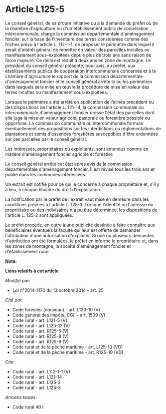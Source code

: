 # Article L125-5

Le conseil général, de sa propre initiative ou à la demande du préfet ou de la chambre d'agriculture ou d'un établissement
public de coopération intercommunale, charge la commission départementale d'aménagement foncier, sur la base de l'inventaire
des terres considérées comme des friches prévu à l'article L. 112-1-1, de proposer le périmètre dans lequel il serait
d'intérêt général de remettre en valeur des parcelles incultes ou manifestement sous-exploitées depuis plus de trois ans sans
raison de force majeure. Ce délai est réduit à deux ans en zone de montagne. Le président du conseil général présente, pour
avis, au préfet, aux établissements publics de coopération intercommunale concernés et à la chambre d'agriculture le rapport
de la commission départementale d'aménagement foncier et le conseil général arrête le ou les périmètres dans lesquels sera
mise en œuvre la procédure de mise en valeur des terres incultes ou manifestement sous-exploitées. 

Lorsque le périmètre a été arrêté en application de l'alinéa précédent ou des dispositions de l'article L. 121-14, la
commission communale ou intercommunale d'aménagement foncier dresse l'état des parcelles dont elle juge la mise en valeur
agricole, pastorale ou forestière possible ou opportune. La commission communale ou intercommunale formule éventuellement des
propositions sur les interdictions ou réglementations de plantations et semis d'essences forestières susceptibles d'être
ordonnées sur ces parcelles par le conseil général. 

Les intéressés, propriétaires ou exploitants, sont entendus comme en matière d'aménagement foncier agricole et forestier. 

Le conseil général arrête cet état après avis de la commission départementale d'aménagement foncier. Il est révisé tous les
trois ans et publié dans les communes intéressées. 

Un extrait est notifié pour ce qui le concerne à chaque propriétaire et, s'il y a lieu, à chaque titulaire du droit
d'exploitation. 

La notification par le préfet de l'extrait vaut mise en demeure dans les conditions prévues à l'article L. 125-3. Lorsque
l'identité ou l'adresse du propriétaire ou des indivisaires n'a pu être déterminée, les dispositions de l'article L. 125-2
sont appliquées. 

Le préfet procède, en outre à une publicité destinée à faire connaître aux bénéficiaires éventuels la faculté qui leur est
offerte de demander l'attribution d'une autorisation d'exploiter. Si une ou plusieurs demandes d'attribution ont été
formulées, le préfet en informe le propriétaire et, dans les zones de montagne, la société d'aménagement foncier et
d'établissement rural.

**Nota:**



**Liens relatifs à cet article**

_Modifié par_:

  - Loi n°2014-1170 du 13 octobre 2014 - art. 25

_Cité par_:

  - Code forestier (nouveau) - art. L133-10 (V)
  - Code général des impôts, CGI. - art. 1509 (V)
  - Code rural - art. L121-5 (V)
  - Code rural - art. L125-12 (V)
  - Code rural - art. R125-5 (V)
  - Code rural - art. R125-8 (V)
  - Code rural - art. R125-9 (V)
  - Code rural et de la pêche maritime - art. L125-10 (VD)
  - Code rural et de la pêche maritime - art. R125-10 (VD)

_Cite_:

  - Code rural - art. L112-1-1 (V)
  - Code rural - art. L121-14
  - Code rural - art. L125-2
  - Code rural - art. L125-3

_Anciens textes_:

  - Code rural 40 I
